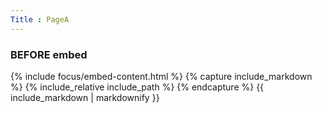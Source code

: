 ```yaml
---
Title : PageA
---
```


### BEFORE embed

{% include focus/embed-content.html %}
{% capture include_markdown %}
{% include_relative include_path %}
{% endcapture %}
{{ include_markdown | markdownify }}